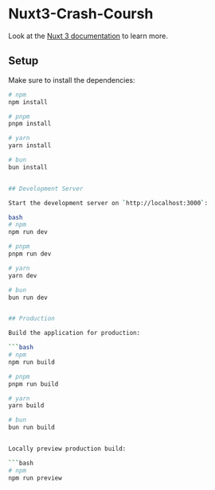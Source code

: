 # Nuxt3-Crash-Coursh

Look at the [Nuxt 3 documentation](https://nuxt.com/docs/getting-started/introduction) to learn more.

## Setup

Make sure to install the dependencies:

```bash
# npm
npm install

# pnpm
pnpm install

# yarn
yarn install

# bun
bun install


## Development Server

Start the development server on `http://localhost:3000`:

bash
# npm
npm run dev

# pnpm
pnpm run dev

# yarn
yarn dev

# bun
bun run dev


## Production

Build the application for production:

```bash
# npm
npm run build

# pnpm
pnpm run build

# yarn
yarn build

# bun
bun run build


Locally preview production build:

```bash
# npm
npm run preview







